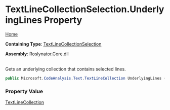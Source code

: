 # TextLineCollectionSelection\.UnderlyingLines Property

[Home](../../../../README.md)

**Containing Type**: [TextLineCollectionSelection](../README.md)

**Assembly**: Roslynator\.Core\.dll

\
Gets an underlying collection that contains selected lines\.

```csharp
public Microsoft.CodeAnalysis.Text.TextLineCollection UnderlyingLines { get; }
```

### Property Value

[TextLineCollection](https://docs.microsoft.com/en-us/dotnet/api/microsoft.codeanalysis.text.textlinecollection)

